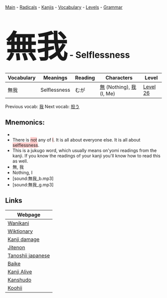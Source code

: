 <style> bigfont {font-size: 100px}</style>
[Main](../README.md) -
[Radicals](../radicals.md) -
[Kanjis](../kanjis.md) -
[Vocabulary](../vocabulary.md) -
[Levels](../levels.md) -
[Grammar](../grammar.md)
# <bigfont> 無我</bigfont> - Selflessness 

| Vocabulary | Meanings | Reading | Characters | Level |
| --- | --- | --- | --- | --- |
| 無我 | Selflessness | むが |  [無](../kanjis/無.md) (Nothing), [我](../kanjis/我.md) (I, Me) | [Level 26](../levels/wk_level26.md) |

Previous vocab: [我](我.md) Next vocab: [担う](担う.md) 

## Mnemonics:

* 
* There is <span style="background-color:#ffcccb"> not</span> any of <span style="background-color:#ffcccb"> I</span>. It is all about everyone else. It is all about <span style="background-color:#ffcccb"> selflessness</span>.
* This is a jukugo word, which usually means on'yomi readings from the kanji. If you know the readings of your kanji you'll know how to read this as well.
* 無, 我
* Nothing, I
* [sound:無我_b.mp3]
* [sound:無我_g.mp3]


## Links 

| Webpage |
| --- |
| [Wanikani          ](https://www.wanikani.com/kanji/無我) |
| [Wiktionary        ](https://en.wiktionary.org/wiki/無我) |
| [Kanji damage      ](http://www.kanjidamage.com/kanji/search?utf8=✓&q=無我) |
| [Jitenon           ](https://jitenon.com/kanji/無我) |
| [Tanoshii japanese ](https://www.tanoshiijapanese.com/dictionary/kanji.cfm?k=無我) |
| [Baike             ](https://baike.baidu.com/item/無我) |
| [Kanji Alive       ](https://app.kanjialive.com/無我) |
| [Kanshudo          ](https://www.kanshudo.com/searchmn?q=無我) |
| [Koohii            ](https://kanji.koohii.com/study/kanji/無我) |
